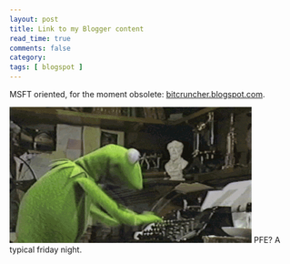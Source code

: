```yaml
---
layout: post
title: Link to my Blogger content
read_time: true  
comments: false
category:
tags: [ blogspot ]
---
```


MSFT oriented, for the moment obsolete: [bitcruncher.blogspot.com](https://bitcruncher.blogspot.com).

![PFE? A typical friday night](/assets/kermit.gif)
PFE? A typical friday night.
